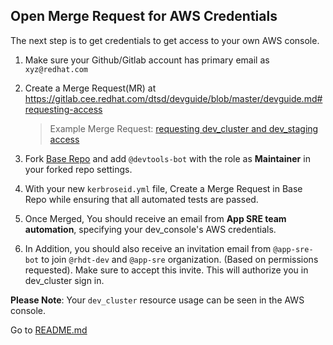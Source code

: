 ## Open Merge Request for AWS Credentials
The next step is to get credentials to get access to your own AWS console.

1. Make sure your Github/Gitlab account has primary email as `xyz@redhat.com`

2. Create a Merge Request(MR) at https://gitlab.cee.redhat.com/dtsd/devguide/blob/master/devguide.md#requesting-access
   > Example Merge Request: [requesting dev_cluster and dev_staging access](https://gitlab.cee.redhat.com/service/app-interface/merge_requests/608/diffs#diff-content-e1e2398297f1033c8844202f9135ea408b397d08)

3. Fork [Base Repo](https://gitlab.cee.redhat.com/service/app-interface) and add `@devtools-bot` with the role as **Maintainer** in your forked repo settings.

4. With your new `kerbroseid.yml` file, Create a Merge Request in Base Repo while ensuring that all automated tests are passed.

5. Once Merged, You should receive an email from **App SRE team automation**, specifying your dev_console's AWS credentials.

6. In Addition, you should also receive an invitation email from `@app-sre-bot` to join `@rhdt-dev` and `@app-sre` organization.
(Based on permissions requested). Make sure to accept this invite. This will authorize you in dev_cluster sign in.

**Please Note**: Your `dev_cluster` resource usage can be seen in the AWS console.  
 
 Go to [README.md](README.md)